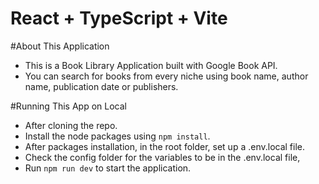 # React + TypeScript + Vite

#About This Application

- This is a Book Library Application built with Google Book API.
- You can search for books from every niche using book name, author name, publication date or publishers.

#Running This App on Local

- After cloning the repo.
- Install the node packages using `npm install`.
- After packages installation, in the root folder, set up a .env.local file.
- Check the config folder for the variables to be in the .env.local file,
- Run `npm run dev` to start the application.

